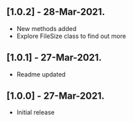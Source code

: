 ## [1.0.2] - 28-Mar-2021.

- New methods added
- Explore FileSize class to find out more

## [1.0.1] - 27-Mar-2021.

- Readme updated

## [1.0.0] - 27-Mar-2021.

- Initial release
